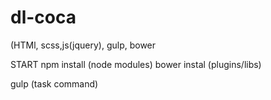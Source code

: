# dl-coca
(HTMl, scss,js(jquery), gulp, bower

START
npm install (node modules)
bower instal (plugins/libs)

gulp (task command)

